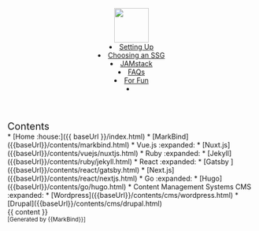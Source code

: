 <head-bottom>
  <link rel="stylesheet" href="{{baseUrl}}/stylesheets/main.css">
</head-bottom>

<header sticky>
  <navbar type="dark">
    <a slot="brand" href="{{baseUrl}}/index.html" title="Home" class="navbar-brand"><img src="{{baseUrl}}/assets/ssgs.png" height="70"></a>
    <li><a href="{{baseUrl}}/contents/setting-up.html" class="nav-link">Setting Up</a></li>
    <li><a href="{{baseUrl}}/contents/choosing-ssg.html" class="nav-link">Choosing an SSG</a></li>
    <dropdown header="Others" class="nav-link">
      <li><a href="{{baseUrl}}/contents/jamstack.html" class="dropdown-item">JAMstack</a></li>
      <li><a href="{{baseUrl}}/contents/faq.html" class="dropdown-item">FAQs</a></li>
      <li><a href="{{baseUrl}}/contents/lols/virus.html" class="dropdown-item">For Fun</a></li>
    </dropdown>
    <li slot="right">
      <form class="navbar-form">
        <searchbar :data="searchData" placeholder="Search" :on-hit="searchCallback" menu-align-right></searchbar>
      </form>
    </li>
  </navbar>
</header>

<div id="flex-body">
  <nav id="site-nav">
    <div class="site-nav-top">
      <div class="fw-bold mb-2" style="font-size: 1.25rem;">Contents</div>
    </div>
    <div class="nav-component slim-scroll">
      <site-nav>
* [Home :house:]({{ baseUrl }}/index.html)
* [MarkBind]({{baseUrl}}/contents/markbind.html)
* Vue.js :expanded:
  * [Nuxt.js]({{baseUrl}}/contents/vuejs/nuxtjs.html)
* Ruby :expanded:
  * [Jekyll]({{baseUrl}}/contents/ruby/jekyll.html)
* React :expanded:
  * [Gatsby ]({{baseUrl}}/contents/react/gatsby.html)
  * [Next.js]({{baseUrl}}/contents/react/nextjs.html)
* Go :expanded:
  * [Hugo]({{baseUrl}}/contents/go/hugo.html)
* Content Management Systems CMS :expanded:
  * [Wordpress]({{baseUrl}}/contents/cms/wordpress.html)
  * [Drupal]({{baseUrl}}/contents/cms/drupal.html)
      </site-nav>
    </div>
  </nav>
  <div id="content-wrapper">
    <breadcrumb />
    {{ content }}
  </div>
  <nav id="page-nav">
    <div class="nav-component slim-scroll">
      <page-nav />
    </div>
  </nav>
  <scroll-top-button></scroll-top-button>
</div>

<footer>
  <div class="text-center">
    <small>[Generated by {{MarkBind}}]</small>
  </div>
</footer>
